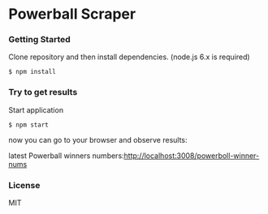 # Powerball Scraper

### Getting Started

Clone repository and then install dependencies. (node.js 6.x is required)

```
$ npm install
```

### Try to get results

Start application

```
$ npm start
```

now you can go to your browser and observe results:

latest Powerball winners numbers:[http://localhost:3008/powerboll-winner-nums](http://localhost:3008/powerboll-winner-nums)


### License

MIT
